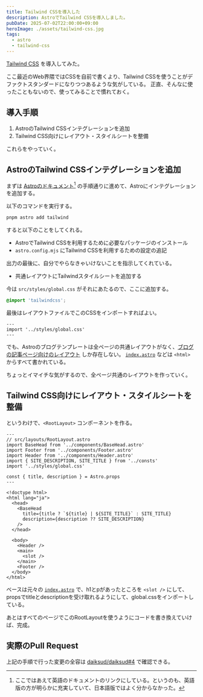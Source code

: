 ```yaml
---
title: Tailwind CSSを導入した
description: AstroでTailwind CSSを導入しました。
pubDate: 2025-07-02T22:00:00+09:00
heroImage: ./assets/tailwind-css.jpg
tags:
  - astro
  - tailwind-css
---
```


[Tailwind CSS](https://tailwindcss.com/) を導入してみた。

ここ最近のWeb界隈ではCSSを自前で書くより、Tailwind CSSを使うことがデファクトスタンダードになりつつあるような気がしている。
正直、そんなに使ったこともないので、使ってみることで慣れておく。

## 導入手順

1. AstroのTailwind CSSインテグレーションを追加
2. Tailwind CSS向けにレイアウト・スタイルシートを整備

これらをやっていく。

## AstroのTailwind CSSインテグレーションを追加

まずは [Astroのドキュメント](https://docs.astro.build/en/guides/styling/#tailwind)[^1] の手順通りに進めて、Astroにインテグレーションを追加する。

[^1]: ここではあえて英語のドキュメントのリンクにしている。というのも、英語版の方が明らかに充実していて、日本語版ではよく分からなかった。

以下のコマンドを実行する。

```sh
pnpm astro add tailwind
```

すると以下のことをしてくれる。

- AstroでTailwind CSSを利用するために必要なパッケージのインストール
- `astro.config.mjs` にTailwind CSSを利用するための設定の追記

出力の最後に、自分でやらなきゃいけないことを指示してくれている。

- 共通レイアウトにTailwindスタイルシートを追加する

今は `src/styles/global.css` がそれにあたるので、ここに追加する。

```css
@import 'tailwindcss';
```

最後はレイアウトファイルでこのCSSをインポートすればよい。

```astro
---
import '../styles/global.css'
---
```

でも、Astroのブログテンプレートは全ページの共通レイアウトがなく、[ブログの記事ページ向けのレイアウト](https://github.com/daiksud/daiksud/tree/8fab36b33c4a6a48d834eb80f084b0b52f32d874/src/layouts) しか存在しない。
[`index.astro`](https://github.com/daiksud/daiksud/blob/8fab36b33c4a6a48d834eb80f084b0b52f32d874/src/pages/index.astro) などは `<html>` からすべて書かれている。

ちょっとイマイチな気がするので、全ページ共通のレイアウトを作っていく。

## Tailwind CSS向けにレイアウト・スタイルシートを整備

というわけで、`<RootLayout>` コンポーネントを作る。

```astro
---
// src/layouts/RootLayout.astro
import BaseHead from '../components/BaseHead.astro'
import Footer from '../components/Footer.astro'
import Header from '../components/Header.astro'
import { SITE_DESCRIPTION, SITE_TITLE } from '../consts'
import '../styles/global.css'

const { title, description } = Astro.props
---

<!doctype html>
<html lang="ja">
  <head>
    <BaseHead
      title={title ? `${title} | ${SITE_TITLE}` : SITE_TITLE}
      description={description ?? SITE_DESCRIPTION}
    />
  </head>

  <body>
    <Header />
    <main>
      <slot />
    </main>
    <Footer />
  </body>
</html>
```

ベースは元々の [`index.astro`](https://github.com/daiksud/daiksud/blob/8fab36b33c4a6a48d834eb80f084b0b52f32d874/src/pages/index.astro) で、h1とpがあったところを `<slot />` にして、propsでtitleとdescriptionを受け取れるようにして、global.cssをインポートしている。

あとはすべてのページでこのRootLayoutを使うようにコードを書き換えていけば、完成。

## 実際のPull Request

上記の手順で行った変更の全容は [daiksud/daiksud#4](https://github.com/daiksud/daiksud/pull/4) で確認できる。
